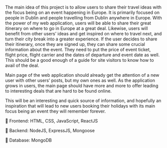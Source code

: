 The main idea of this project is to allow users to share their travel ideas with the focus being on an event happening in Europe. It is primarily focused on people in Dublin and people travelling from Dublin anywhere in Europe. With the power of my web application, users will be able to share their great itinerary on where to go in Europe at a great deal. Likewise, users will benefit from other users’ ideas and get inspired on where to travel next, and turn their city break into a greater experience. If the user decides to share their itinerary, once they are signed up, they can share some crucial information about the event. They need to put the price of event ticket, flight price, flight carrier and the dates of departure and event date as well. This should be a good enough of a guide for site visitors to know how to avail of the deal.

Main page of the web application should already get the attention of a new user with other users’ posts, but my own ones as well. As the application grows in users, the main page should have more and more to offer leading to interesting deals that are hard to be found online.

This will be an interesting and quick source of information, and hopefully an inspiration that will lead to new users booking their holidays with its main focus being an event they will remember forever.


	Frontend: HTML, CSS, JavaScript, ReactJS

	Backend: NodeJS, ExpressJS, Mongoose

	Database: MongoDB
